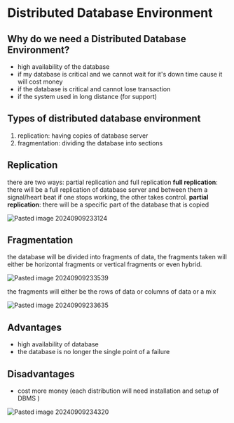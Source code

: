 # Distributed Database Environment
## Why do we need a Distributed Database Environment?
- high availability of the database
- if my database is critical and we cannot wait for it's down time cause it will cost money
- if the database is critical and cannot lose transaction 
- if the system used in long distance (for support)
## Types of distributed database environment
1. replication: having copies of database server
2. fragmentation: dividing the database into sections
## Replication
there are two ways: partial replication and full replication
**full replication**: there will be a full replication of database server and between them a signal/heart beat if one stops working, the other takes control.
**partial replication**: there will be a specific part of the database that is copied

![Pasted image 20240909233124](https://github.com/user-attachments/assets/3b5ae6fe-162e-4f38-a428-e7257fa87574)
## Fragmentation
the database will be divided into fragments of data, the fragments taken will either be horizontal fragments or vertical fragments or even hybrid.

![Pasted image 20240909233539](https://github.com/user-attachments/assets/439ad072-a867-4af6-b645-0c3d888ca7d0)

the fragments will either be the rows of data or columns of data or a mix

![Pasted image 20240909233635](https://github.com/user-attachments/assets/b66c0f6b-6cb0-42dd-9a0f-b3fa2e1b489d)
## Advantages
- high availability of database
- the database is no longer the single point of a failure
## Disadvantages
- cost more money (each distribution will need installation and setup of DBMS )

![Pasted image 20240909234320](https://github.com/user-attachments/assets/90956bd4-aa3c-4ada-856a-fcfe2dc64d43)
